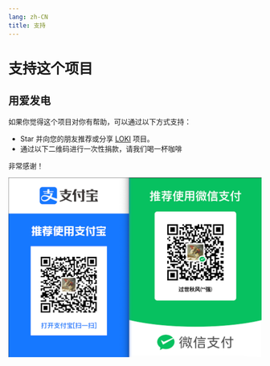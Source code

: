 ```yaml
---
lang: zh-CN
title: 支持
---
```


# 支持这个项目

## 用爱发电

如果你觉得这个项目对你有帮助，可以通过以下方式支持：

- Star 并向您的朋友推荐或分享 [LOKI](https://github.com/guoshiqiufeng/loki) 项目。
- 通过以下二维码进行一次性捐款，请我们喝一杯咖啡

非常感谢！

![Support](/images/support.png)
